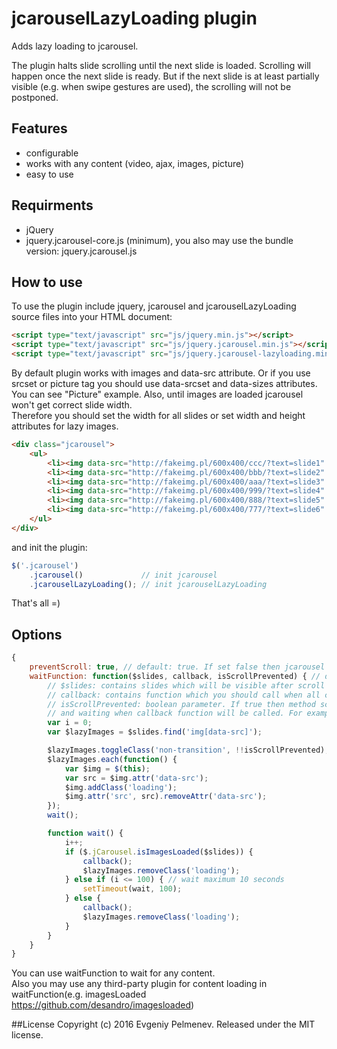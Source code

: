 # jcarouselLazyLoading plugin
Adds lazy loading to jcarousel. 

The plugin halts slide scrolling until the next slide is loaded. Scrolling will happen once the next slide is ready.
But if the next slide is at least partially visible (e.g. when swipe gestures are used), the scrolling will not be postponed.

## Features
* configurable
* works with any content (video, ajax, images, picture)
* easy to use

## Requirments
* jQuery
* jquery.jcarousel-core.js (minimum), you also may use the bundle version: jquery.jcarousel.js

## How to use
To use the plugin include jquery, jcarousel and jcarouselLazyLoading source files into your HTML document:
``` HTML
<script type="text/javascript" src="js/jquery.min.js"></script>
<script type="text/javascript" src="js/jquery.jcarousel.min.js"></script>
<script type="text/javascript" src="js/jquery.jcarousel-lazyloading.min.js"></script>
```
By default plugin works with images and data-src attribute. Or if you use srcset or picture tag you should use data-srcset and data-sizes attributes. You can see "Picture" example. 
Also, until images are loaded jcarousel won't get correct slide width.  
Therefore you should set the width for all slides or set width and height attributes for lazy images.
``` HTML
<div class="jcarousel">
    <ul>
        <li><img data-src="http://fakeimg.pl/600x400/ccc/?text=slide1" width="600" height="400" alt=""></li>
        <li><img data-src="http://fakeimg.pl/600x400/bbb/?text=slide2" width="600" height="400" alt=""></li>
        <li><img data-src="http://fakeimg.pl/600x400/aaa/?text=slide3" width="600" height="400" alt=""></li>
        <li><img data-src="http://fakeimg.pl/600x400/999/?text=slide4" width="600" height="400" alt=""></li>
        <li><img data-src="http://fakeimg.pl/600x400/888/?text=slide5" width="600" height="400" alt=""></li>
        <li><img data-src="http://fakeimg.pl/600x400/777/?text=slide6" width="600" height="400" alt=""></li>
    </ul>
</div>
```
and init the plugin:
``` javascript
$('.jcarousel')
    .jcarousel()             // init jcarousel
    .jcarouselLazyLoading(); // init jcarouselLazyLoading
```
That's all =)

## Options
``` javascript
{
    preventScroll: true, // default: true. If set false then jcarousel scroll will not be prevents
    waitFunction: function($slides, callback, isScrollPrevented) { // default: function that is written below
        // $slides: contains slides which will be visible after scroll
        // callback: contains function which you should call when all content in $slides is loaded
        // isScrollPrevented: boolean parameter. If true then method scroll was canceled
        // and waiting when callback function will be called. For example you may use it for cancel "show content" animation.
        var i = 0;
        var $lazyImages = $slides.find('img[data-src]');

        $lazyImages.toggleClass('non-transition', !!isScrollPrevented);
        $lazyImages.each(function() {
            var $img = $(this);
            var src = $img.attr('data-src');
            $img.addClass('loading');
            $img.attr('src', src).removeAttr('data-src');
        });
        wait();

        function wait() {
            i++;
            if ($.jCarousel.isImagesLoaded($slides)) {
                callback();
                $lazyImages.removeClass('loading');
            } else if (i <= 100) { // wait maximum 10 seconds
                setTimeout(wait, 100);
            } else {
                callback();
                $lazyImages.removeClass('loading');
            }
        }
    }
}
```
You can use waitFunction to wait for any content.  
Also you may use any third-party plugin for content loading in waitFunction(e.g. imagesLoaded https://github.com/desandro/imagesloaded)

##License
Copyright (c) 2016 Evgeniy Pelmenev. Released under the MIT license.
